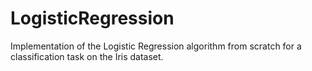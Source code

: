 # LogisticRegression
Implementation of the Logistic Regression algorithm from scratch for a classification task on the Iris dataset.
